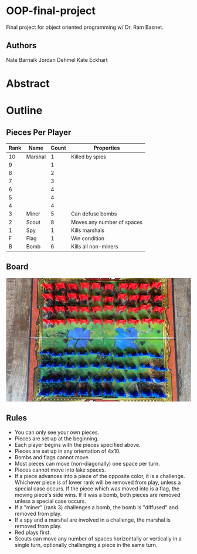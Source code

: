 # OOP-final-project

Final project for object oriented programming w/ Dr. Ram Basnet.

## Authors

Nate Barnaik
Jordan Dehmel
Kate Eckhart

# Abstract

# Outline

## Pieces Per Player

Rank | Name    | Count | Properties
-----|---------|-------|----------------------------------------
10   | Marshal | 1     | Killed by spies
9    |         | 1     |
8    |         | 2     |
7    |         | 3     |
6    |         | 4     |
5    |         | 4     |
4    |         | 4     |
3    | Miner   | 5     | Can defuse bombs
2    | Scout   | 8     | Moves any number of spaces
1    | Spy     | 1     | Kills marshals
F    | Flag    | 1     | Win condition
B    | Bomb    | 6     | Kills all non-miners

## Board

![A stratego board.](images/board.jpg)

## Rules

- You can only see your own pieces.
- Pieces are set up at the beginning.
- Each player begins with the pieces specified above.
- Pieces are set up in any orientation of 4x10.
- Bombs and flags cannot move.
- Most pieces can move (non-diagonally) one space per turn.
- Pieces cannot move into lake spaces.
- If a piece advances into a piece of the opposite color, it is
    a challenge. Whichever piece is of lower rank will be
    removed from play, unless a special case occurs. If the
    piece which was moved into is a flag, the moving piece's
    side wins. If it was a bomb, both pieces are removed unless
    a special case occurs.
- If a "miner" (rank 3) challenges a bomb, the bomb is
    "diffused" and removed from play.
- If a spy and a marshal are involved in a challenge, the
    marshal is removed from play.
- Red plays first.
- Scouts can move any number of spaces horizontally or
    vertically in a single turn, optionally challenging a piece
    in the same turn.
